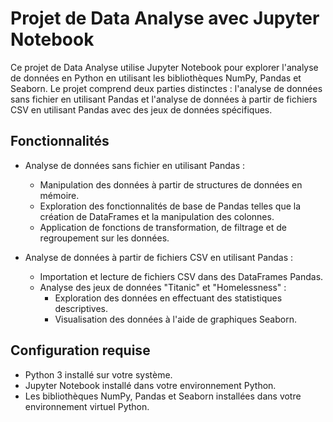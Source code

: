 # Projet de Data Analyse avec Jupyter Notebook

Ce projet de Data Analyse utilise Jupyter Notebook pour explorer l'analyse de données en Python en utilisant les bibliothèques NumPy, Pandas et Seaborn. Le projet comprend deux parties distinctes : l'analyse de données sans fichier en utilisant Pandas et l'analyse de données à partir de fichiers CSV en utilisant Pandas avec des jeux de données spécifiques.

## Fonctionnalités

- Analyse de données sans fichier en utilisant Pandas :
  - Manipulation des données à partir de structures de données en mémoire.
  - Exploration des fonctionnalités de base de Pandas telles que la création de DataFrames et la manipulation des colonnes.
  - Application de fonctions de transformation, de filtrage et de regroupement sur les données.

- Analyse de données à partir de fichiers CSV en utilisant Pandas :
  - Importation et lecture de fichiers CSV dans des DataFrames Pandas.
  - Analyse des jeux de données "Titanic" et "Homelessness" :
    - Exploration des données en effectuant des statistiques descriptives.
    - Visualisation des données à l'aide de graphiques Seaborn.

## Configuration requise

- Python 3 installé sur votre système.
- Jupyter Notebook installé dans votre environnement Python.
- Les bibliothèques NumPy, Pandas et Seaborn installées dans votre environnement virtuel Python.

